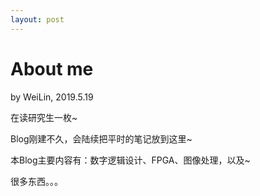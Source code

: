 ```yaml
---
layout: post
---
```


# About me
by WeiLin, 2019.5.19

在读研究生一枚~

Blog刚建不久，会陆续把平时的笔记放到这里~  

本Blog主要内容有：数字逻辑设计、FPGA、图像处理，以及~

很多东西。。。